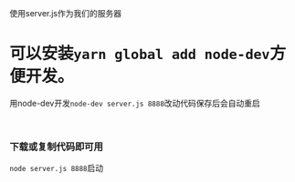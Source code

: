 
使用server.js作为我们的服务器

# 可以安装`yarn global add node-dev`方便开发。

用node-dev开发`node-dev server.js 8888`改动代码保存后会自动重启

&emsp;&emsp; 

### 下载或复制代码即可用

`node server.js 8888`启动

